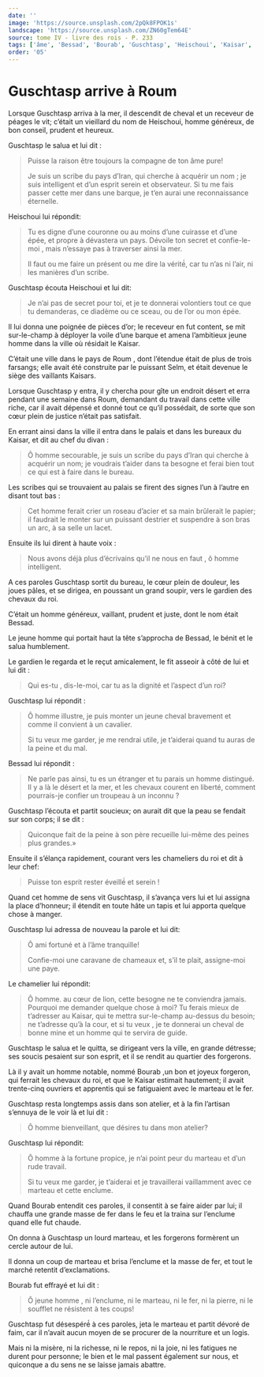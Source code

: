 ```yaml
---
date: ''
image: 'https://source.unsplash.com/2pQk8FPOK1s'
landscape: 'https://source.unsplash.com/ZN60gTem64E'
source: tome IV - livre des rois - P. 233
tags: ['âme', 'Bessad', 'Bourab', 'Guschtasp', 'Heischoui', 'Kaisar', 'Kaisars', 'Roum', 'Selm']
order: '05'
---
```


# Guschtasp arrive à Roum

Lorsque Guschtasp arriva à la mer, il descendit de cheval et un receveur de péages le vit; c’était un vieillard du nom de Heischoui, homme généreux,
de bon conseil, prudent et heureux.

Guschtasp le salua et lui dit :

> Puisse la raison être toujours la compagne de ton âme pure!
>
> Je suis un scribe du pays d’Iran, qui cherche à acquérir un nom ; je suis intelligent et d’un esprit serein et observateur. Si tu me fais passer cette mer dans une barque, je t’en aurai une reconnaissance éternelle.

Heischoui lui répondit:

> Tu es digne d’une couronne ou au moins d’une cuirasse et d’une épée, et propre à dévastera un pays. Dévoile ton secret et confie-le-moi , mais n’essaye pas à traverser ainsi la mer.
>
> Il faut ou me faire un présent ou me dire la vérité́, car tu n’as ni l’air, ni les manières d’un scribe.

Guschtasp écouta Heischoui et lui dit:

> Je n’ai pas de secret pour toi, et je te donnerai volontiers tout ce que tu demanderas, ce diadème ou ce sceau, ou de l’or ou mon épée.

Il lui donna une poignée de pièces d’or; le receveur en fut content, se mit sur-le-champ à déployer la voile d’une barque et amena l’ambitieux jeune homme dans la ville où résidait le Kaisar.

C’était une ville dans le pays de Roum , dont l’étendue était de plus de trois farsangs; elle avait été construite par le puissant Selm, et était devenue le siège des vaillants Kaisars.

Lorsque Guschtasp y entra, il y chercha pour gîte un endroit désert et erra pendant une semaine dans Roum, demandant du travail dans cette ville riche, car il avait dépensé et donné tout ce qu’il possédait, de sorte que son cœur plein de justice n’était pas satisfait.

En errant ainsi dans la ville il entra dans le palais et dans les bureaux du Kaisar, et dit au chef du divan :

> Ô homme secourable, je suis un scribe du pays d’Iran qui cherche à acquérir un nom; je voudrais t’aider dans ta besogne et ferai bien tout ce qui est à faire dans le bureau.

Les scribes qui se trouvaient au palais se firent des signes l’un à l’autre en disant tout bas :

> Cet homme ferait crier un roseau d’acier et sa main brûlerait le papier; il faudrait le monter sur un puissant destrier et suspendre à son bras un arc, à sa selle un lacet.

Ensuite ils lui dirent à haute voix :

> Nous avons déjà plus d’écrivains qu’il ne nous en faut , ô homme intelligent.

A ces paroles Guschtasp sortit du bureau, le cœur plein de douleur, les joues pâles, et se dirigea, en poussant un grand soupir, vers le gardien des chevaux du roi.

C’était un homme généreux, vaillant, prudent et juste, dont le nom était Bessad.

Le jeune homme qui portait haut la tête s’approcha de Bessad, le bénit et le salua humblement.

Le gardien le regarda et le reçut amicalement, le fit asseoir à côté de lui et lui dit :

> Qui es-tu , dis-Ie-moi, car tu as la dignité et l’aspect d’un roi?

Guschtasp lui répondit :

> Ô homme illustre, je puis monter un jeune cheval bravement et comme il convient à un cavalier.
>
> Si tu veux me garder, je me rendrai utile, je t’aiderai quand tu auras de la peine et du mal.

Bessad lui répondit :

> Ne parle pas ainsi, tu es un étranger et tu parais un homme distingué. Il y a là le désert et la mer, et les chevaux courent en liberté, comment pourrais-je confier un troupeau à un inconnu ?

Guschtasp l’écouta et partit soucieux; on aurait dit que la peau se fendait sur son corps; il se dit :

> Quiconque fait de la peine à son père recueille lui-même des peines plus grandes.»

Ensuite il s’élança rapidement, courant vers les chameliers du roi et dit à leur chef:

> Puisse ton esprit rester éveillé́ et serein !

Quand cet homme de sens vit Guschtasp, il s’avança vers lui et lui assigna la place d’honneur; il étendit en toute hâte un tapis et lui apporta quelque chose à manger.

Guschtasp lui adressa de nouveau la parole et lui dit:

> Ô ami fortuné et à l’âme tranquille!
>
> Confie-moi une caravane de chameaux et, s’il te plait, assigne-moi une paye.

Le chamelier lui répondit:

> Ô homme. au cœur de lion, cette besogne ne te conviendra jamais. Pourquoi me demander quelque chose à moi? Tu ferais mieux de t’adresser au Kaisar, qui te mettra sur-le-champ au-dessus du besoin; ne t’adresse qu’à la cour, et si tu veux , je te donnerai un cheval de bonne mine et un homme qui te servira de guide.

Guschtasp le salua et le quitta, se dirigeant vers la ville, en grande détresse; ses soucis pesaient sur son esprit, et il se rendit au quartier des forgerons.

Là il y avait un homme notable, nommé Bourab ,un bon et joyeux forgeron, qui ferrait les chevaux du roi, et que le Kaisar estimait hautement; il avait trente-cinq ouvriers et apprentis qui se fatiguaient avec le marteau et le fer.

Guschtasp resta longtemps assis dans son atelier, et à la fin l’artisan s’ennuya de le voir là et lui dit :

> Ô homme bienveillant, que désires tu dans mon atelier?

Guschtasp lui répondit:

> Ô homme à la fortune propice, je n’ai point peur du marteau et d’un rude travail.
>
> Si tu veux me garder, je t’aiderai et je travaillerai vaillamment avec ce marteau et cette enclume.

Quand Bourab entendit ces paroles, il consentit à se faire aider par lui; il chauffa une grande masse de fer dans le feu et la traina sur l’enclume quand elle fut chaude.

On donna à Guschtasp un lourd marteau, et les forgerons formèrent un cercle autour de lui.

Il donna un coup de marteau et brisa l’enclume et la masse de fer, et tout le marché retentit d’exclamations.

Bourab fut effrayé et lui dit :

> Ô jeune homme , ni l’enclume, ni le marteau, ni le fer, ni la pierre, ni le soufflet ne résistent à tes coups!

Guschtasp fut désespéré́ à ces paroles, jeta le marteau et partit dévoré de faim, car il n’avait aucun moyen de se procurer de la nourriture et un logis.

Mais ni la misère, ni la richesse, ni le repos, ni la joie, ni les fatigues ne durent pour personne; le bien et le mal passent également sur nous, et quiconque a du sens ne se laisse jamais abattre.
